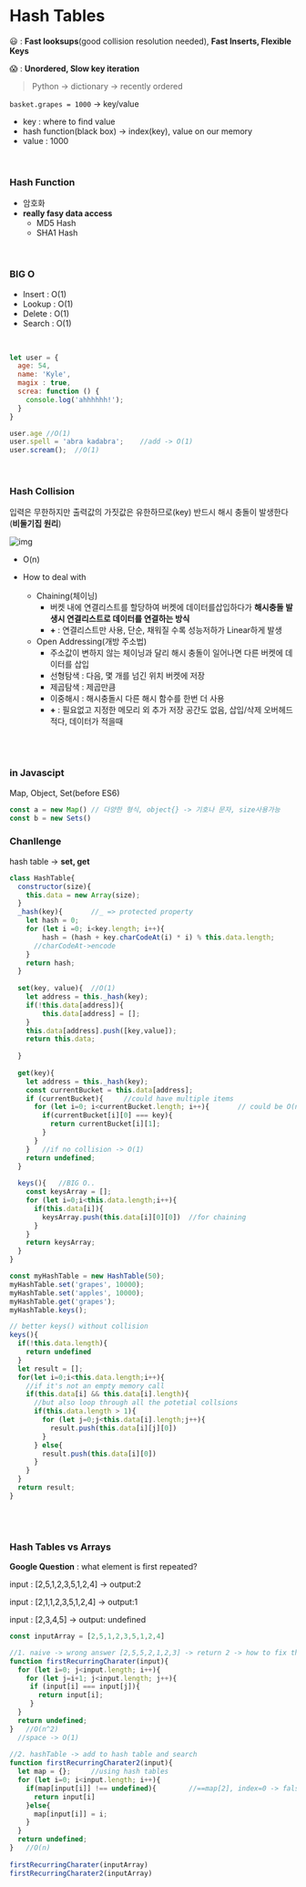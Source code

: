 # Hash Tables

😃 : **Fast looksups**(good collision resolution needed), **Fast Inserts, Flexible Keys**

😱 : **Unordered, Slow key iteration**

> Python -> dictionary -> recently ordered

`basket.grapes = 1000` -> key/value

- key : where to find value
- hash function(black box) -> index(key), value on our memory
- value : 1000

<br/>

### Hash Function

- 암호화
- **really fasy data access**
  - MD5 Hash
  - SHA1 Hash

<br/>

### BIG O

- Insert : O(1)
- Lookup : O(1)
- Delete : O(1)
- Search : O(1)

<br/>

```javascript
let user = {
  age: 54,
  name: 'Kyle',
  magix : true,
  screa: function () {
    console.log('ahhhhhh!');
  }
}

user.age //O(1)
user.spell = 'abra kadabra';	//add -> O(1)
user.scream();	//O(1)
```

<br/>

### Hash Collision

입력은 무한하지만 출력값의 가짓값은 유한하므로(key) 반드시 해시 충돌이 발생한다(**비둘기집 원리**)

<img src="image/2525963E580F616926.png" alt="img"  />

- O(n)

- How to deal with
  - Chaining(체이닝)
    - 버켓 내에 연결리스트를 할당하여 버켓에 데이터를삽입하다가 **해시충돌 발생시 연결리스트로 데이터를 연결하는 방식**
    - **+** : 연결리스트만 사용, 단순, 채워질 수록 성능저하가 Linear하게 발생
  - Open Addressing(개방 주소법)
    - 주소값이 변하지 않는 체이닝과 달리 해시 충돌이 일어나면 다른 버켓에 데이터를 삽입
    - 선형탐색 : 다음, 몇 개를 넘긴 위치 버켓에 저장
    - 제곱탐색 : 제곱만큼
    - 이중해시 : 해시충돌시 다른 해시 함수를 한번 더 사용
    - **+** :  필요없고 지정한 메모리 외 추가 저장 공간도 없음, 삽입/삭제 오버헤드 적다, 데이터가 적을때

<br/>

<br/>

### in Javascipt

Map, Object, Set(before ES6)

```javascript
const a = new Map()	// 다양한 형식, object{} -> 기호나 문자, size사용가능
const b = new Sets()
```

### Chanllenge 

hash table -> **set, get**

```javascript
class HashTable{
  constructor(size){
    this.data = new Array(size);
  }
  _hash(key){		//_ => protected property
    let hash = 0;
    for (let i =0; i<key.length; i++){
        hash = (hash + key.charCodeAt(i) * i) % this.data.length;	
      //charCodeAt->encode
    }
    return hash;
  }
  
  set(key, value){	//O(1)
    let address = this._hash(key);
    if(!this.data[address]){
    	this.data[address] = [];
    }
    this.data[address].push([key,value]);
    return this.data;
    
  }
  
  get(key){
    let address = this._hash(key);
    const currentBucket = this.data[address];
    if (currentBucket){		//could have multiple items
      for (let i=0; i<currentBucket.length; i++){		// could be O(n)
        if(currentBucket[i][0] === key){
          return currentBucket[i][1];
        }
      }
    }	//if no collision -> O(1)
    return undefined;
  }
  
  keys(){	//BIG O..
    const keysArray = [];
    for (let i=0;i<this.data.length;i++){
      if(this.data[i]){
        keysArray.push(this.data[i][0][0])	//for chaining
      }
    }
    return keysArray;
  }
}

const myHashTable = new HashTable(50);
myHashTable.set('grapes', 10000);
myHashTable.set('apples', 10000);
myHashTable.get('grapes');
myHashTable.keys();
```

```javascript
// better keys() without collision
keys(){
  if(!this.data.length){
    return undefined
  }
  let result = [];
  for(let i=0;i<this.data.length;i++){
    //if it's not an empty memory call
    if(this.data[i] && this.data[i].length){
      //but also loop through all the potetial collsions
      if(this.data.length > 1){
        for (let j=0;j<this.data[i].length;j++){
          result.push(this.data[i][j][0])
        }
      } else{
      	result.push(this.data[i][0]) 
      }
    }
  }
  return result;
}
```

<br/>

<br/>

### Hash Tables vs Arrays

**Google Question** : what element is first repeated?

input : [2,5,1,2,3,5,1,2,4] -> output:2

input : [2,1,1,2,3,5,1,2,4] -> output:1

input : [2,3,4,5] -> output: undefined

```javascript
const inputArray = [2,5,1,2,3,5,1,2,4]

//1. naive -> wrong answer [2,5,5,2,1,2,3] -> return 2 -> how to fix this?
function firstRecurringCharater(input){
  for (let i=0; j<input.length; i++){
    for (let j=i+1; j<input.length; j++){
     if (input[i] === input[j]){
       return input[i];
     }
  }
  return undefined;
}	//O(n^2)
  //space -> O(1)
  
//2. hashTable -> add to hash table and search
function firstRecurringCharater2(input){
  let map = {};		//using hash tables
  for (let i=0; i<input.length; i++){
    if(map[input[i]] !== undefined){		//==map[2], index=0 -> false
      return input[i]
    }else{
      map[input[i]] = i;
    }
  }
  return undefined;
}	//O(n)
  
firstRecurringCharater(inputArray)
firstRecurringCharater2(inputArray)
```

